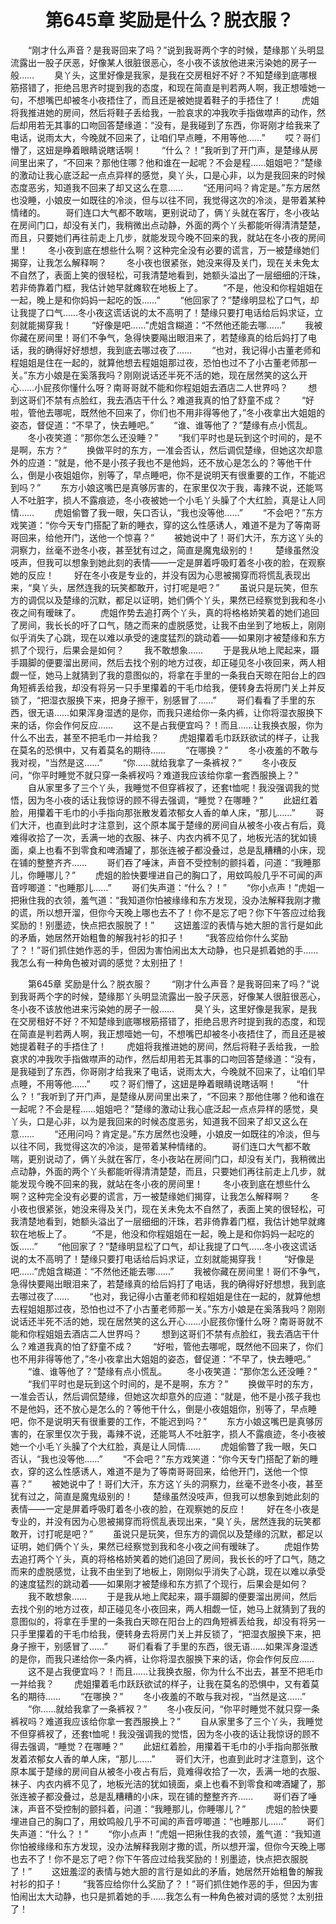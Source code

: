 # 　　第645章 奖励是什么？脱衣服？
　　“刚才什么声音？是我哥回来了吗？”说到我哥两个字的时候，楚缘那丫头明显流露出一股子厌恶，好像某人很脏很恶心，冬小夜不该放他进来污染她的房子一般……
　　臭丫头，这里好像是我家，是我在交房租好不好？不知楚缘到底哪根筋搭错了，拒绝吕思齐时提到我的态度，和现在简直是判若两人啊，我正想噎她一句，不想嘴巴却被冬小夜捂住了，而且还是被她提着鞋子的手捂住了！
　　虎姐将我推进她的房间，然后将鞋子丢给我，一脸哀求的冲我吹手指做噤声的动作，然后却用若无其事的口吻回答楚缘道：“没有，是我碰到了东西，你哥刚才给我来了电话，说雨太大，今晚就不回来了，让咱们早点睡，不用等他……”
　　哎？哥们懵了，这妞是睁着眼睛说瞎话啊！
　　“什么？！”我听到了开门声，是楚缘从房间里出来了，“不回来？那他住哪？他和谁在一起呢？不会是程……姐姐吧？”楚缘的激动让我心底泛起一点点异样的感觉，臭丫头，口是心非，以为是我回来的时候态度恶劣，知道我不回来了却又这么在意……
　　“还用问吗？肯定是。”东方居然也没睡，小娘皮一如既往的冷淡，但与以往不同，我觉得这次的冷淡，是带着某种情绪的。
　　哥们连口大气都不敢喘，更别说动了，俩丫头就在客厅，冬小夜站在房间门口，却没有关门，我稍微出点动静，外面的两个丫头都能听得清清楚楚，而且，只要她们再往前走上几步，就能发现今晚不回来的我，就站在冬小夜的房间里！
　　冬小夜到底在想些什么啊？这种完全没有必要的谎言，万一被楚缘她们揭穿，让我怎么解释啊？
　　冬小夜也很紧张，她没来得及关门，现在关未免太不自然了，表面上笑的很轻松，可我清楚地看到，她额头溢出了一层细细的汗珠，若非倚靠着门框，我估计她早就瘫软在地板上了。
　　“不是，他没和你程姐姐在一起，晚上是和你妈妈一起吃的饭……”
　　“他回家了？”楚缘明显松了口气，却让我提了口气……冬小夜这谎话说的太不高明了！楚缘只要打电话给后妈求证，立刻就能揭穿我！
　　“好像是吧……”虎姐含糊道：“不然他还能去哪……”
　　我被你藏在房间里！哥们不争气，急得快要飚出眼泪来了，若楚缘真的给后妈打了电话，我的确得好好想想，我到底去哪过夜了……
　　“也对，我记得小古董老师和程姐姐是住在一起的，就算他想去程姐姐那过夜，恐怕也过不了小古董老师那一关。”东方小娘是在奚落我吗？刚刚说话还半死不活的她，现在居然笑的这么开心……小屁孩你懂什么呀？南哥哥就不能和你程姐姐去酒店二人世界吗？
　　想到这哥们不禁有点脸红，我去酒店干什么？难道我真的怕了舒童不成？
　　“好啦，管他去哪呢，既然他不回来了，你们也不用非得等他了，”冬小夜拿出大姐姐的姿态，督促道：“不早了，快去睡吧。”
　　“谁、谁等他了？”楚缘有点小慌乱。
　　冬小夜笑道：“那你怎么还没睡？”
　　“我们平时也是玩到这个时间的，是不是啊，东方？”
　　换做平时的东方，一准会否认，然后调侃楚缘，但她这次却意外的应道：“就是，他不是小孩子我也不是他妈，还不放心是怎么的？等他干什么，倒是小夜姐姐你，别等了，早点睡吧，你不是说明天有很重要的工作，不能迟到吗？”
　　东方小娘这嘴巴是真够厉害的，在家里仅次于我，毒辣不说，还能骂人不吐脏字，损人不露痕迹，冬小夜被她一个小毛丫头臊了个大红脸，真是让人同情……
　　虎姐偷瞥了我一眼，矢口否认，“我也没等他……”
　　“不会吧？”东方戏笑道：“你今天专门搭配了新的睡衣，穿的这么性感诱人，难道不是为了等南哥哥回来，给他开门，送他一个惊喜？”
　　被她说中了！哥们大汗，东方这丫头的洞察力，丝毫不逊冬小夜，甚至犹有过之，简直是魔鬼级别的！
　　楚缘虽然没吱声，但我可以想象到她此刻的表情——一定是屏着呼吸盯着冬小夜的脸，在观察她的反应！
　　好在冬小夜是专业的，并没有因为心思被揭穿而将慌乱表现出来，“臭丫头，居然连我的玩笑都敢开，讨打呢是吧？”
　　虽说只是玩笑，但东方的调侃以及楚缘的沉默，都足以证明，她们俩个丫头，果然已经察觉到我和冬小夜之间有暧昧了。
　　虎姐作势去追打两个丫头，真的将格格娇笑着的她们追回了房间，我长长的吁了口气，随之而来的虚脱感觉，让我不由坐到了地板上，刚刚似乎消失了心跳，现在以难以承受的速度猛烈的跳动着——如果刚才被楚缘和东方抓了个现行，后果会是如何？
　　我不敢想象……
　　于是我从地上爬起来，蹑手蹑脚的便要溜出房间，然后去找个别的地方过夜，却正碰见冬小夜回来，两人相觑一怔，她马上就猜到了我的意图似的，将拿在手里的一条我白天晾在阳台上的四角短裤丢给我，却没有将另一只手里攥着的干毛巾给我，便转身去将房门关上并反锁了，“把湿衣服换下来，把身子擦干，别感冒了……”
　　哥们看看了手里的东西，很无语……如果浑身湿透的是你，而我只递给你一条内裤，让你将湿衣服换下来的话，你会作何反应……
　　这不是占我便宜吗？！而且……让我换衣服，你为什么不出去，甚至不把毛巾一并给我？
　　虎姐攥着毛巾跃跃欲试的样子，让我在莫名的恐惧中，又有着莫名的期待……
　　“在哪换？”
　　冬小夜羞的不敢与我对视，“当然是这……”
　　“你……就给我拿了一条裤衩？”
　　冬小夜反问，“你平时睡觉不就只穿一条裤衩吗？难道我应该给你拿一套西服换上？”
　　自从家里多了三个丫头，我睡觉不但穿裤衩了，还套t恤呢！我没强调我的觉悟，因为冬小夜的话让我惊讶的顾不得去强调，“睡觉？在哪睡？”
　　此妞红着脸，用攥着干毛巾的小手指向那张散发着浓郁女人香的单人床，“那儿……”
　　哥们大汗，也直到此时才注意到，这个原本属于楚缘的房间自从被冬小夜占有后，竟难得收拾了一次，丢满一地的衣服、袜子、内衣内裤不见了，地板光洁的犹如镜面，桌上也看不到零食和啤酒罐了，那张连被子都没叠过，总是乱糟糟的小床，现在铺的整整齐齐……
　　哥们吞了唾沫，声音不受控制的颤抖着，问道：“我睡那儿，你睡哪儿？”
　　虎姐的脸快要埋进自己的胸口了，用蚊鸣般几乎不可闻的声音哼唧道：“也睡那儿……”
　　哥们失声道：“什么？！”
　　“你小点声！”虎姐一把揪住我的衣领，羞气道：“我知道你怕被缘缘和东方发现，没办法解释我刚才撒的谎，所以想开溜，但你今天晚上哪也去不了！你不是忘了吧？你下午答应过给我奖励的！别墨迹，快点把衣服脱了！”
　　这妞羞涩的表情与她大胆的言行是如此的矛盾，她居然开始粗鲁的解我衬衫的扣子！
　　“我答应给你什么奖励了？！”哥们抓住她作恶的手，但因为害怕闹出太大动静，也只是抓着她的手……我怎么有一种角色被对调的感觉？太别扭了！

　　第645章 奖励是什么？脱衣服？
　　“刚才什么声音？是我哥回来了吗？”说到我哥两个字的时候，楚缘那丫头明显流露出一股子厌恶，好像某人很脏很恶心，冬小夜不该放他进来污染她的房子一般……
　　臭丫头，这里好像是我家，是我在交房租好不好？不知楚缘到底哪根筋搭错了，拒绝吕思齐时提到我的态度，和现在简直是判若两人啊，我正想噎她一句，不想嘴巴却被冬小夜捂住了，而且还是被她提着鞋子的手捂住了！
　　虎姐将我推进她的房间，然后将鞋子丢给我，一脸哀求的冲我吹手指做噤声的动作，然后却用若无其事的口吻回答楚缘道：“没有，是我碰到了东西，你哥刚才给我来了电话，说雨太大，今晚就不回来了，让咱们早点睡，不用等他……”
　　哎？哥们懵了，这妞是睁着眼睛说瞎话啊！
　　“什么？！”我听到了开门声，是楚缘从房间里出来了，“不回来？那他住哪？他和谁在一起呢？不会是程……姐姐吧？”楚缘的激动让我心底泛起一点点异样的感觉，臭丫头，口是心非，以为是我回来的时候态度恶劣，知道我不回来了却又这么在意……
　　“还用问吗？肯定是。”东方居然也没睡，小娘皮一如既往的冷淡，但与以往不同，我觉得这次的冷淡，是带着某种情绪的。
　　哥们连口大气都不敢喘，更别说动了，俩丫头就在客厅，冬小夜站在房间门口，却没有关门，我稍微出点动静，外面的两个丫头都能听得清清楚楚，而且，只要她们再往前走上几步，就能发现今晚不回来的我，就站在冬小夜的房间里！
　　冬小夜到底在想些什么啊？这种完全没有必要的谎言，万一被楚缘她们揭穿，让我怎么解释啊？
　　冬小夜也很紧张，她没来得及关门，现在关未免太不自然了，表面上笑的很轻松，可我清楚地看到，她额头溢出了一层细细的汗珠，若非倚靠着门框，我估计她早就瘫软在地板上了。
　　“不是，他没和你程姐姐在一起，晚上是和你妈妈一起吃的饭……”
　　“他回家了？”楚缘明显松了口气，却让我提了口气……冬小夜这谎话说的太不高明了！楚缘只要打电话给后妈求证，立刻就能揭穿我！
　　“好像是吧……”虎姐含糊道：“不然他还能去哪……”
　　我被你藏在房间里！哥们不争气，急得快要飚出眼泪来了，若楚缘真的给后妈打了电话，我的确得好好想想，我到底去哪过夜了……
　　“也对，我记得小古董老师和程姐姐是住在一起的，就算他想去程姐姐那过夜，恐怕也过不了小古董老师那一关。”东方小娘是在奚落我吗？刚刚说话还半死不活的她，现在居然笑的这么开心……小屁孩你懂什么呀？南哥哥就不能和你程姐姐去酒店二人世界吗？
　　想到这哥们不禁有点脸红，我去酒店干什么？难道我真的怕了舒童不成？
　　“好啦，管他去哪呢，既然他不回来了，你们也不用非得等他了，”冬小夜拿出大姐姐的姿态，督促道：“不早了，快去睡吧。”
　　“谁、谁等他了？”楚缘有点小慌乱。
　　冬小夜笑道：“那你怎么还没睡？”
　　“我们平时也是玩到这个时间的，是不是啊，东方？”
　　换做平时的东方，一准会否认，然后调侃楚缘，但她这次却意外的应道：“就是，他不是小孩子我也不是他妈，还不放心是怎么的？等他干什么，倒是小夜姐姐你，别等了，早点睡吧，你不是说明天有很重要的工作，不能迟到吗？”
　　东方小娘这嘴巴是真够厉害的，在家里仅次于我，毒辣不说，还能骂人不吐脏字，损人不露痕迹，冬小夜被她一个小毛丫头臊了个大红脸，真是让人同情……
　　虎姐偷瞥了我一眼，矢口否认，“我也没等他……”
　　“不会吧？”东方戏笑道：“你今天专门搭配了新的睡衣，穿的这么性感诱人，难道不是为了等南哥哥回来，给他开门，送他一个惊喜？”
　　被她说中了！哥们大汗，东方这丫头的洞察力，丝毫不逊冬小夜，甚至犹有过之，简直是魔鬼级别的！
　　楚缘虽然没吱声，但我可以想象到她此刻的表情——一定是屏着呼吸盯着冬小夜的脸，在观察她的反应！
　　好在冬小夜是专业的，并没有因为心思被揭穿而将慌乱表现出来，“臭丫头，居然连我的玩笑都敢开，讨打呢是吧？”
　　虽说只是玩笑，但东方的调侃以及楚缘的沉默，都足以证明，她们俩个丫头，果然已经察觉到我和冬小夜之间有暧昧了。
　　虎姐作势去追打两个丫头，真的将格格娇笑着的她们追回了房间，我长长的吁了口气，随之而来的虚脱感觉，让我不由坐到了地板上，刚刚似乎消失了心跳，现在以难以承受的速度猛烈的跳动着——如果刚才被楚缘和东方抓了个现行，后果会是如何？
　　我不敢想象……
　　于是我从地上爬起来，蹑手蹑脚的便要溜出房间，然后去找个别的地方过夜，却正碰见冬小夜回来，两人相觑一怔，她马上就猜到了我的意图似的，将拿在手里的一条我白天晾在阳台上的四角短裤丢给我，却没有将另一只手里攥着的干毛巾给我，便转身去将房门关上并反锁了，“把湿衣服换下来，把身子擦干，别感冒了……”
　　哥们看看了手里的东西，很无语……如果浑身湿透的是你，而我只递给你一条内裤，让你将湿衣服换下来的话，你会作何反应……
　　这不是占我便宜吗？！而且……让我换衣服，你为什么不出去，甚至不把毛巾一并给我？
　　虎姐攥着毛巾跃跃欲试的样子，让我在莫名的恐惧中，又有着莫名的期待……
　　“在哪换？”
　　冬小夜羞的不敢与我对视，“当然是这……”
　　“你……就给我拿了一条裤衩？”
　　冬小夜反问，“你平时睡觉不就只穿一条裤衩吗？难道我应该给你拿一套西服换上？”
　　自从家里多了三个丫头，我睡觉不但穿裤衩了，还套t恤呢！我没强调我的觉悟，因为冬小夜的话让我惊讶的顾不得去强调，“睡觉？在哪睡？”
　　此妞红着脸，用攥着干毛巾的小手指向那张散发着浓郁女人香的单人床，“那儿……”
　　哥们大汗，也直到此时才注意到，这个原本属于楚缘的房间自从被冬小夜占有后，竟难得收拾了一次，丢满一地的衣服、袜子、内衣内裤不见了，地板光洁的犹如镜面，桌上也看不到零食和啤酒罐了，那张连被子都没叠过，总是乱糟糟的小床，现在铺的整整齐齐……
　　哥们吞了唾沫，声音不受控制的颤抖着，问道：“我睡那儿，你睡哪儿？”
　　虎姐的脸快要埋进自己的胸口了，用蚊鸣般几乎不可闻的声音哼唧道：“也睡那儿……”
　　哥们失声道：“什么？！”
　　“你小点声！”虎姐一把揪住我的衣领，羞气道：“我知道你怕被缘缘和东方发现，没办法解释我刚才撒的谎，所以想开溜，但你今天晚上哪也去不了！你不是忘了吧？你下午答应过给我奖励的！别墨迹，快点把衣服脱了！”
　　这妞羞涩的表情与她大胆的言行是如此的矛盾，她居然开始粗鲁的解我衬衫的扣子！
　　“我答应给你什么奖励了？！”哥们抓住她作恶的手，但因为害怕闹出太大动静，也只是抓着她的手……我怎么有一种角色被对调的感觉？太别扭了！
